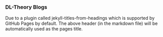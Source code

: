 ### DL-Theory Blogs
Due to a plugin called jekyll-titles-from-headings which is supported by GitHub Pages by default. The above header (in the markdown file) will be automatically used as the pages title.
